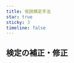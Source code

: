 ```yaml
---
title: 仮説検定手法
star: true
sticky: 3
timeline: false
---
```


## 検定の補正・修正

<div class="vp-card-container">

<VPCard
  title="連続修正"
  desc="離散型分布の正規近似"
  link="/posts/test/continuity_correction.html"
/>
</div>
